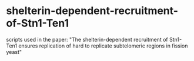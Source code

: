 # shelterin-dependent-recruitment-of-Stn1-Ten1
scripts used in the paper: "The shelterin-dependent recruitment of Stn1-Ten1 ensures replication of hard to replicate subtelomeric regions in fission yeast"
